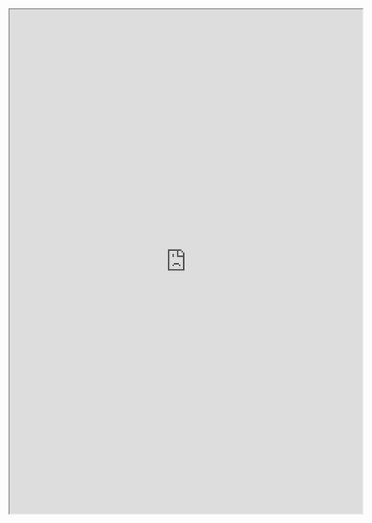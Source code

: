 <iframe height="1000px" width="700px" src="https://replit.com/@AryanShah40/Week2#main.py?embed=true"></iframe>
